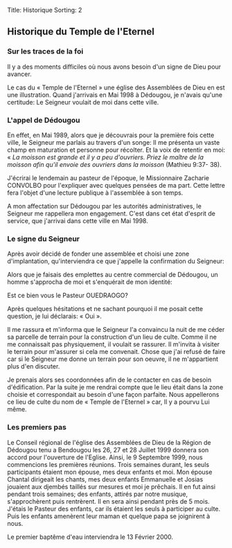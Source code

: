 Title: Historique
Sorting: 2

Historique du Temple de l'Eternel
---------------------------------

### Sur les traces de la foi

Il y a des moments difficiles où nous avons besoin d'un signe de Dieu pour
avancer. 

Le cas du « Temple de l'Eternel » une église des Assemblées de Dieu en est une
illustration. Quand j'arrivais en Mai 1998 à Dédougou, je n'avais qu'une
certitude: Le Seigneur voulait de moi dans cette ville.

### L'appel de Dédougou

En effet, en Mai 1989, alors que je découvrais pour la première fois cette
ville, le Seigneur me parlais au travers d'un songe: Il me présenta un vaste
champ en maturation et personne pour récolter. Et la voix de retentir en moi:
« *La moisson est grande et il y a peu d'ouvriers. Priez le maître de la
moisson afin qu'il envoie des ouvriers dans la moisson* (Mathieu 9:37- 38). 

J'écrirai le lendemain au pasteur de l'époque, le Missionnaire Zacharie
CONVOLBO pour l'expliquer avec quelques pensées de ma part. Cette lettre fera
l'objet d'une lecture publique à l'assemblée à son temps. 

A mon affectation sur Dédougou par les autorités administratives, le Seigneur
me rappellera mon engagement. C'est dans cet état d'esprit de service, que
j'arrivai dans cette ville en Mai 1998.

### Le signe du Seigneur

Après avoir décidé de fonder une assemblée et choisi une zone d'implantation,
qu'interviendra ce que j'appelle la confirmation du Seigneur:

Alors que je faisais des emplettes au centre commercial de Dédougou, un homme
s'approcha de moi et s'enquérait de mon identité:

Est ce bien vous le Pasteur OUEDRAOGO?

Après quelques hésitations et ne sachant pourquoi il me posait cette question,
je lui déclarais: « Oui ».

Il me rassura et m'informa que le Seigneur l'a convaincu la nuit de me
céder sa parcelle de terrain pour la construction d'un lieu de culte. Comme il
ne me connaissait pas physiquement, il voulait se rassurer. Il m'invita à
visiter le terrain pour m'assurer si cela me convenait. Chose que j'ai refusé
de faire car si le Seigneur me donne un terrain pour son oeuvre, il ne
m'appartient plus d'en discuter. 

Je prenais alors ses coordonnées afin de le contacter en cas de besoin
d'édification. Par la suite je me rendrai compte que le lieu était dans la zone
choisie et correspondait au besoin d'une façon parfaite. Nous appellerons ce
lieu de culte du nom de « Temple de l'Eternel » car, Il y a pourvu Lui même.

### Les premiers pas

Le Conseil régional de l'église des Assemblées de Dieu de la Région de Dédougou
tenu a Bendougou les 26, 27 et 28 Juillet 1999 donnera son accord pour
l'ouverture de l'Eglise. Ainsi, le 9 Septembre 1999, nous commencions les
premières réunions. Trois semaines durant, les seuls participants étaient mon
épouse, mes deux enfants et moi. Mon épouse Chantal dirigeait les chants, mes
deux enfants Emmanuelle et Josias jouaient aux djembés taillés sur mesures et
moi je prêchais. Il en fut ainsi pendant trois semaines; des enfants, attirés
par notre musique, s'approchèrent puis rentrèrent. Il en sera ainsi pendant
près de 5 mois. J'étais le Pasteur des enfants, car ils étaient les seuls à
participer au culte. Puis les enfants amenèrent leur maman et quelque papa se
joignirent à nous.

Le premier baptême d'eau interviendra le 13 Février 2000.
